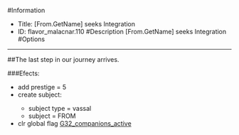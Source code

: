 #Information
 - Title: [From.GetName] seeks Integration
 - ID: flavor_malacnar.110
#Description
[From.GetName] seeks Integration
#Options

___
##The last step in our journey arrives.

###Efects:<ul><li>add prestige = 5</li><li>create subject:</li><ul><li>subject type = vassal</li><li>subject = FROM</li></ul><li>clr global flag [G32_companions_active](../flags/g32_companions_active.md)</li></ul>
